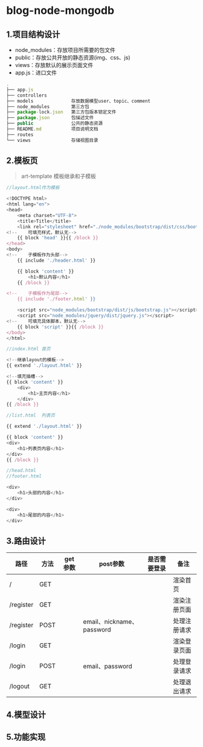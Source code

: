 # blog-node-mongodb

## 1.项目结构设计

- node_modules：存放项目所需要的包文件
- public：存放公共开放的静态资源(img、css、js)
- views：存放默认的展示页面文件
- app.js：进口文件

```javascript
.
├── app.js
├── controllers
├── models				存放数据模型user、topic、comment
├── node_modules        第三方包
├── package-lock.json	第三方包版本锁定文件
├── package.json		包描述文件
├── public				公共的静态资源
├── README.md			项目说明文档
├── routes
└── views				存储视图目录
```



## 2.模板页

> art-template 模板继承和子模板

```javascript
//layout.html作为模板

<!DOCTYPE html>
<html lang="en">
<head>
    <meta charset="UTF-8">
    <title>Title</title>
    <link rel="stylesheet" href="./node_modules/bootstrap/dist/css/bootstrap.css">
<!--    可填充样式，默认无-->
    {{ block 'head' }}{{ /block }}
</head>
<body>
<!--    子模板作为头部-->
    {{ include './header.html' }}

    {{ block 'content' }}
        <h1>默认内容</h1>
    {{ /block }}

<!--    子模板作为尾部-->
    {{ include './footer.html' }}

    <script src="node_modules/bootstrap/dist/js/bootstrap.js"></script>
    <script src="node_modules/jquery/dist/jquery.js"></script>
<!--    可填充具体脚本，默认无-->
    {{ block 'script' }}{{ /block }}
</body>
</html>
```



```javascript
//index.html 首页

<!--继承layout的模板-->
{{ extend './layout.html' }}

<!--填充插槽-->
{{ block 'content' }}
    <div>
        <h1>主页内容</h1>
    </div>
{{ /block }}
```



```javascript
//list.html  列表页

{{ extend './layout.html' }}

{{ block 'content' }}
<div>
    <h1>列表页内容</h1>
</div>
{{ /block }}
```



```javascript
//head.html
//footer.html

<div>
    <h1>头部的内容</h1>
</div>

<div>
    <h1>尾部的内容</h1>
</div>
```



## 3.路由设计

| 路径      | 方法 | get参数 | post参数                  | 是否需要登录 | 备注         |
| --------- | ---- | ------- | ------------------------- | ------------ | ------------ |
| /         | GET  |         |                           |              | 渲染首页     |
| /register | GET  |         |                           |              | 渲染注册页面 |
| /register | POST |         | email、nickname、password |              | 处理注册请求 |
| /login    | GET  |         |                           |              | 渲染登录页面 |
| /login    | POST |         | email、password           |              | 处理登录请求 |
| /logout   | GET  |         |                           |              | 处理退出请求 |



## 4.模型设计

## 5.功能实现